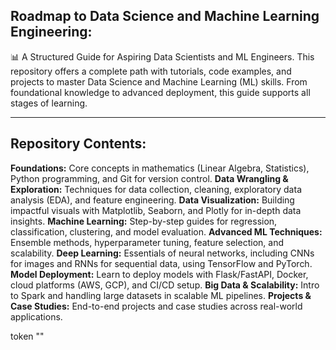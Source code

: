 Roadmap to Data Science and Machine Learning Engineering:
-------------
📊 A Structured Guide for Aspiring Data Scientists and ML Engineers. This repository offers a complete path with tutorials, code examples, and projects to master Data Science and Machine Learning (ML) skills. From foundational knowledge to advanced deployment, this guide supports all stages of learning.

----------------------------------
**Repository Contents:**
----------------------------------
**Foundations:** Core concepts in mathematics (Linear Algebra, Statistics), Python programming, and Git for version control.
**Data Wrangling & Exploration:** Techniques for data collection, cleaning, exploratory data analysis (EDA), and feature engineering.
**Data Visualization:** Building impactful visuals with Matplotlib, Seaborn, and Plotly for in-depth data insights.
**Machine Learning:** Step-by-step guides for regression, classification, clustering, and model evaluation.
**Advanced ML Techniques:** Ensemble methods, hyperparameter tuning, feature selection, and scalability.
**Deep Learning:** Essentials of neural networks, including CNNs for images and RNNs for sequential data, using TensorFlow and PyTorch.
**Model Deployment:** Learn to deploy models with Flask/FastAPI, Docker, cloud platforms (AWS, GCP), and CI/CD setup.
**Big Data & Scalability:** Intro to Spark and handling large datasets in scalable ML pipelines.
**Projects & Case Studies:** End-to-end projects and case studies across real-world applications.

token ""
